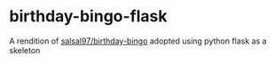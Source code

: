 # birthday-bingo-flask

A rendition of [salsal97/birthday-bingo](https://github.com/salsal97/birthday-bingo) adopted using python flask as a skeleton
